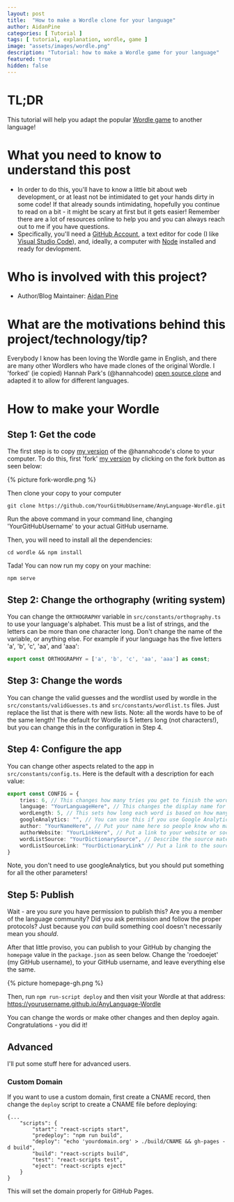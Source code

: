 ```yaml
---
layout: post
title:  "How to make a Wordle clone for your language"
author: AidanPine
categories: [ Tutorial ]
tags: [ tutorial, explanation, wordle, game ]
image: "assets/images/wordle.png"
description: "Tutorial: how to make a Wordle game for your language"
featured: true
hidden: false
---
```


# TL;DR

This tutorial will help you adapt the popular [Wordle game](https://www.powerlanguage.co.uk/wordle/) to another language!

# What you need to know to understand this post

- In order to do this, you'll have to know a little bit about web development, or at least not be intimidated to get your hands dirty in some code! If that already sounds intimidating, hopefully you continue to read on a bit - it might be scary at first but it gets easier! Remember there are a lot of resources online to help you and you can always reach out to me if you have questions.
- Specifically, you'll need a [GitHub Account](https://github.com/), a text editor for code (I like [Visual Studio Code](https://code.visualstudio.com/)), and, ideally, a computer with [Node](https://nodejs.org/en/) installed and ready for devlopment.

# Who is involved with this project?

- Author/Blog Maintainer: [Aidan Pine](https://aidanpine.ca)

# What are the motivations behind this project/technology/tip?

Everybody I know has been loving the Wordle game in English, and there are many other Wordlers who have made clones of the original Wordle. I 'forked' (ie copied) Hannah Park's (@hannahcode) [open source clone](https://github.com/hannahcode/wordle) and adapted it to allow for different languages.

# How to make your Wordle

## Step 1: Get the code

The first step is to copy [my version](https://github.com/roedoejet/AnyLanguage-Wordle) of the @hannahcode's clone to your computer. To do this, first 'fork' [my version](https://github.com/roedoejet/AnyLanguage-Wordle) by clicking on the fork button as seen below:

{% picture fork-wordle.png %}

Then clone your copy to your computer

`git clone https://github.com/YourGitHubUsername/AnyLanguage-Wordle.git`

Run the above command in your command line, changing 'YourGitHubUsername' to your actual GitHub username. 

Then, you will need to install all the dependencies:

`cd wordle && npm install`

Tada! You can now run my copy on your machine:

`npm serve`

## Step 2: Change the orthography (writing system)

You can change the `ORTHOGRAPHY` variable in `src/constants/orthography.ts` to use your language's alphabet. This must be a list of strings, and the letters can be more than one character long. Don't change the name of the variable, or anything else. For example if your language has the five letters 'a', 'b', 'c', 'aa', and 'aaa':

```typescript
export const ORTHOGRAPHY = ['a', 'b', 'c', 'aa', 'aaa'] as const;
```

## Step 3: Change the words

You can change the valid guesses and the wordlist used by wordle in the `src/constants/validGuesses.ts` and `src/constants/wordlist.ts` files. Just replace the list that is there with new lists. Note: all the words have to be of the same length! The default for Wordle is 5 letters long (not characters!), but you can change this in the configuration in Step 4.

## Step 4: Configure the app

You can change other aspects related to the app in `src/constants/config.ts`. Here is the default with a description for each value:

```typescript
export const CONFIG = {
    tries: 6, // This changes how many tries you get to finish the wordle
    language: "YourLanguageHere", // This changes the display name for your language
    wordLength: 5, // This sets how long each word is based on how many characters (as defined in orthography.ts) are in each word
    googleAnalytics: "", // You can use this if you use Google Analytics
    author: "YourNameHere", // Put your name here so people know who made this Wordle!
    authorWebsite: "YourLinkHere", // Put a link to your website or social media here
    wordListSource: "YourDictionarySource", // Describe the source material for your words here
    wordListSourceLink: "YourDictionaryLink" // Put a link to the source material for your words here
}
```

Note, you don't need to use googleAnalytics, but you should put something for all the other parameters!

## Step 5: Publish

Wait - are you *sure* you have permission to publish this? Are you a member of the language community? Did you ask permission and follow the proper protocols? Just because you *can* build something cool doesn't necessarily mean you *should*.

After that little proviso, you can publish to your GitHub by changing the `homepage` value in the `package.json` as seen below. Change the 'roedoejet' (my GitHub username), to your GitHub username, and leave everything else the same. 

{% picture homepage-gh.png %}

Then, run `npm run-script deploy` and then visit your Wordle at that address: https://yourusername.github.io/AnyLanguage-Wordle

You can change the words or make other changes and then deploy again. Congratulations - you did it!

## Advanced

I'll put some stuff here for advanced users.

### Custom Domain

If you want to use a custom domain, first create a CNAME record, then change the `deploy` script to create a CNAME file before deploying: 

```
{...
    "scripts": {
        "start": "react-scripts start",
        "predeploy": "npm run build",
        "deploy": "echo 'yourdomain.org' > ./build/CNAME && gh-pages -d build",
        "build": "react-scripts build",
        "test": "react-scripts test",
        "eject": "react-scripts eject"
    }
}
```

This will set the domain properly for GitHub Pages.